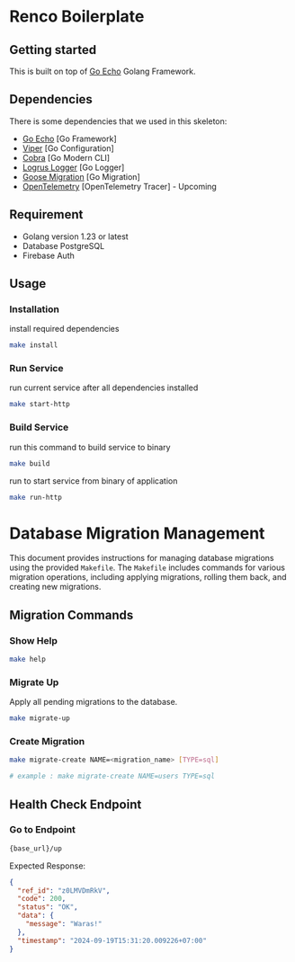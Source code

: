 # Renco Boilerplate

## Getting started

This is built on top of [Go Echo](https://echo.labstack.com) Golang Framework.

## Dependencies

There is some dependencies that we used in this skeleton:

- [Go Echo](https://echo.labstack.com/) [Go Framework]
- [Viper](https://github.com/spf13/viper) [Go Configuration]
- [Cobra](https://github.com/spf13/cobra) [Go Modern CLI]
- [Logrus Logger](https://github.com/sirupsen/logrus) [Go Logger]
- [Goose Migration](https://github.com/pressly/goose) [Go Migration]
- [OpenTelemetry](https://pkg.go.dev/go.opentelemetry.io/otel) [OpenTelemetry Tracer] - Upcoming

## Requirement

- Golang version 1.23 or latest
- Database PostgreSQL
- Firebase Auth

## Usage

### Installation

install required dependencies

```bash
make install
```

### Run Service

run current service after all dependencies installed

```bash
make start-http
```

### Build Service

run this command to build service to binary

```bash
make build
```

run to start service from binary of application

```bash
make run-http
```

# Database Migration Management

This document provides instructions for managing database migrations using the provided `Makefile`. The `Makefile` includes commands for various migration operations, including applying migrations, rolling them back, and creating new migrations.

## Migration Commands

### Show Help

```bash
make help
```

### Migrate Up

Apply all pending migrations to the database.

```bash
make migrate-up
```

### Create Migration

```bash
make migrate-create NAME=<migration_name> [TYPE=sql]

# example : make migrate-create NAME=users TYPE=sql
```

## Health Check Endpoint

### Go to Endpoint

```bash
{base_url}/up
```

Expected Response:

```json
{
  "ref_id": "z0LMVDmRkV",
  "code": 200,
  "status": "OK",
  "data": {
    "message": "Waras!"
  },
  "timestamp": "2024-09-19T15:31:20.009226+07:00"
}
```
